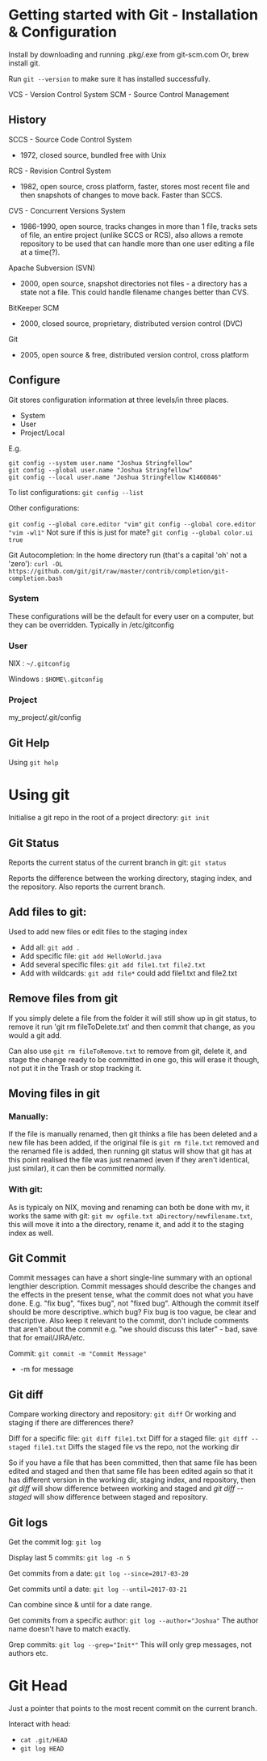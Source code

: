 # Getting started with Git - Installation & Configuration
Install by downloading and running .pkg/.exe from git-scm.com
Or, brew install git.

Run `git --version` to make sure it has installed successfully.

VCS - Version Control System
SCM - Source Control Management

## History
SCCS - Source Code Control System
* 1972, closed source, bundled free with Unix

RCS - Revision Control System
* 1982, open source, cross platform, faster, stores most recent file and then snapshots of changes to move back. Faster than SCCS.

CVS - Concurrent Versions System
* 1986-1990, open source, tracks changes in more than 1 file, tracks sets of file, an entire project (unlike SCCS or RCS), also allows a remote repository to be used that can handle more than one user editing a file at a time(?).

Apache Subversion (SVN)
* 2000, open source, snapshot directories not files - a directory has a state not a file. This could handle filename changes better than CVS.

BitKeeper SCM
* 2000, closed source, proprietary, distributed version control (DVC)

Git
* 2005, open source & free, distributed version control, cross platform

## Configure
Git stores configuration information at three levels/in three places.
* System
* User
* Project/Local

E.g.
```
git config --system user.name "Joshua Stringfellow"
git config --global user.name "Joshua Stringfellow"
git config --local user.name "Joshua Stringfellow K1460846"
```

To list configurations: `git config --list`

Other configurations:

`git config --global core.editor "vim"`
`git config --global core.editor "vim -wl1"` Not sure if this is just for mate?
`git config --global color.ui true`

Git Autocompletion:
In the home directory run (that's a capital 'oh' not a 'zero'):
`curl -OL https://github.com/git/git/raw/master/contrib/completion/git-completion.bash`

### System
These configurations will be the default for every user on a computer, but they can be overridden.
Typically in /etc/gitconfig

### User
NIX : `~/.gitconfig`

Windows : `$HOME\.gitconfig`

### Project
my_project/.git/config

## Git Help
Using `git help`

# Using git
Initialise a git repo in the root of a project directory: `git init`

## Git Status
Reports the current status of the current branch in git: `git status`

Reports the difference between the working directory, staging index, and the repository. Also reports the current branch.

## Add files to git:
Used to add new files or edit files to the staging index

* Add all: `git add .`
* Add specific file: `git add HelloWorld.java`
* Add several specific files: `git add file1.txt file2.txt`
* Add with wildcards: `git add file*` could add file1.txt and file2.txt

## Remove files from git
If you simply delete a file from the folder it will still show up in git status, to remove it run 'git rm fileToDelete.txt' and then commit that change, as you would a git add.

Can also use `git rm fileToRemove.txt` to remove from git, delete it, and stage the change ready to be committed in one go, this will erase it though, not put it in the Trash or stop tracking it.

## Moving files in git
### Manually:
If the file is manually renamed, then git thinks a file has been deleted and a new file has been added, if the original file is `git rm file.txt` removed and the renamed file is added, then running git status will show that git has at this point realised the file was just renamed (even if they aren't identical, just similar), it can then be committed normally.

### With git:
As is typicaly on NIX, moving and renaming can both be done with mv, it works the same with git: `git mv ogfile.txt aDirectory/newfilename.txt`, this will move it into a the directory, rename it, and add it to the staging index as well.

## Git Commit
Commit messages can have a short single-line summary with an optional lengthier description. Commit messages should describe the changes and the effects in the present tense, what the commit does not what you have done. E.g. "fix bug", "fixes bug", not "fixed bug". Although the commit itself should be more descriptive..which bug? Fix bug is too vague, be clear and descriptive. Also keep it relevant to the commit, don't include comments that aren't about the commit e.g. "we should discuss this later" - bad, save that for email/JIRA/etc.

Commit: `git commit -m "Commit Message"`
* -m for message

## Git diff
Compare working directory and repository: `git diff`
Or working and staging if there are differences there?

Diff for a specific file: `git diff file1.txt`
Diff for a staged file: `git diff --staged file1.txt`
Diffs the staged file vs the repo, not the working dir

So if you have a file that has been committed, then that same file has been edited and staged and then that same file has been edited again so that it has different version in the working dir, staging index, and repository, then *git diff* will show difference between working and staged and *git diff --staged* will show difference between staged and repository.

## Git logs
Get the commit log: `git log`

Display last 5 commits: `git log -n 5`

Get commits from a date: `git log --since=2017-03-20`

Get commits until a date: `git log --until=2017-03-21`

Can combine since & until for a date range.

Get commits from a specific author: `git log --author="Joshua"`
The author name doesn't have to match exactly.

Grep commits: `git log --grep="Init*"`
This will only grep messages, not authors etc.

# Git Head
Just a pointer that points to the most recent commit on the current branch.

Interact with head:
* `cat .git/HEAD`
* `git log HEAD`
